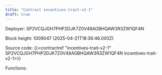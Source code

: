 ```yaml
---
title: "Contract incentives-trait-v2-1"
draft: true
---
```

Deployer: SP2VCQJGH7PHP2DJK7Z0V48AGBHQAW3R3ZW1QF4N


 



Block height: 1009047 (2025-04-21T18:36:46.000Z)

Source code: {{<contractref "incentives-trait-v2-1" SP2VCQJGH7PHP2DJK7Z0V48AGBHQAW3R3ZW1QF4N incentives-trait-v2-1>}}

Functions:


